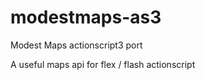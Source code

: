 modestmaps-as3
==============

Modest Maps actionscript3 port

A useful maps api for flex / flash actionscript
